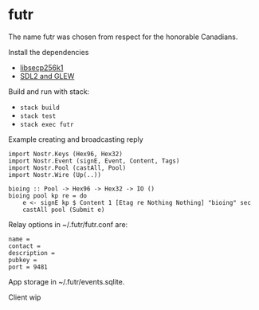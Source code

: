# futr

The name futr was chosen from respect for the honorable Canadians.  

Install the dependencies 
- [libsecp256k1](https://github.com/bitcoin-core/secp256k1#building-with-autotools)
- [SDL2 and GLEW](https://github.com/fjvallarino/monomer/blob/main/docs/tutorials/00-setup.md#libraries-sdl2-and-glew)

Build and run with stack:     
- `stack build` 
- `stack test`
- `stack exec futr` 


Example creating and broadcasting reply

```
import Nostr.Keys (Hex96, Hex32)
import Nostr.Event (signE, Event, Content, Tags)
import Nostr.Pool (castAll, Pool)
import Nostr.Wire (Up(..))

bioing :: Pool -> Hex96 -> Hex32 -> IO ()
bioing pool kp re = do 
    e <- signE kp $ Content 1 [Etag re Nothing Nothing] "bioing" sec 
    castAll pool (Submit e)
```

Relay options in ~/.futr/futr.conf are: 

```
name = 
contact =  
description =  
pubkey = 
port = 9481
```

App storage in ~/.futr/events.sqlite.


Client wip

